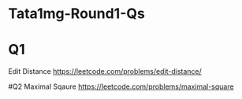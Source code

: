 # Tata1mg-Round1-Qs

# Q1
Edit Distance
https://leetcode.com/problems/edit-distance/

#Q2
Maximal Sqaure
https://leetcode.com/problems/maximal-square
